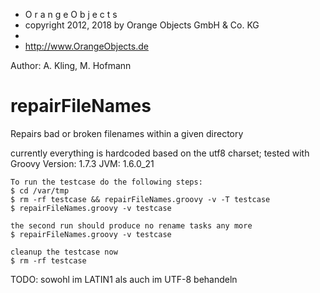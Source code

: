  *  O r a n g e O b j e c t s 
 *  copyright 2012, 2018 by Orange Objects GmbH & Co. KG
 * 
 *  http://www.OrangeObjects.de

Author: A. Kling, M. Hofmann

# repairFileNames
Repairs bad or broken filenames within a given directory

currently everything is hardcoded based on the utf8 charset;
tested with Groovy Version: 1.7.3 JVM: 1.6.0_21

~~~
To run the testcase do the following steps:
$ cd /var/tmp
$ rm -rf testcase && repairFileNames.groovy -v -T testcase
$ repairFileNames.groovy -v testcase

the second run should produce no rename tasks any more
$ repairFileNames.groovy -v testcase

cleanup the testcase now
$ rm -rf testcase
~~~

TODO: sowohl im LATIN1 als auch im UTF-8 behandeln

